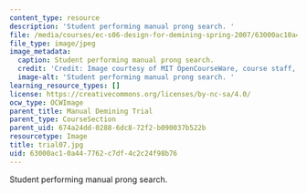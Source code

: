 ```yaml
---
content_type: resource
description: 'Student performing manual prong search. '
file: /media/courses/ec-s06-design-for-demining-spring-2007/63000ac10a447762c7df4c2c24f98b76_trial07.jpg
file_type: image/jpeg
image_metadata:
  caption: Student performing manual prong search.
  credit: 'Credit: Image courtesy of MIT OpenCourseWare, course staff, and students.'
  image-alt: 'Student performing manual prong search. '
learning_resource_types: []
license: https://creativecommons.org/licenses/by-nc-sa/4.0/
ocw_type: OCWImage
parent_title: Manual Demining Trial
parent_type: CourseSection
parent_uid: 674a24dd-0288-6dc8-72f2-b090037b522b
resourcetype: Image
title: trial07.jpg
uid: 63000ac1-0a44-7762-c7df-4c2c24f98b76
---
```

Student performing manual prong search. 